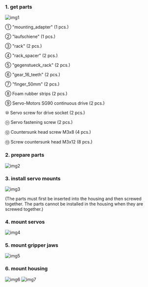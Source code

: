 ### 1. get parts
![img1](images/img1.png)




① "mounting_adapter" (1 pcs.)

② "laufschiene" (1 pcs.)

③ "rack" (2 pcs.)

④ "rack_spacer" (2 pcs.)

⑤ "gegenstueck_rack" (2 pcs.)

⑥ "gear_16_teeth" (2 pcs.)

⑦ "finger_50mm" (2 pcs.)

⑧ Foam rubber strips (2 pcs.)

⑨ Servo-Motors SG90 continuous drive (2 pcs.)

⑩  Servo screw for drive socket (2 pcs.)

⑪ Servo fastening screw (2 pcs.)

⑫ Countersunk head screw M3x8 (4 pcs.)

⑬ Screw countersunk head M3x12 (8 pcs.)





### 2. prepare parts
![img2](images/img2.png)

### 3. install servo mounts
![img3](images/img3.png)

(The parts must first be inserted into the housing and then screwed together. The parts cannot be installed in the housing when they are screwed together.)

### 4. mount servos
![img4](images/img4.png)

### 5. mount gripper jaws
![img5](images/img5.png)

### 6. mount housing
![img6](images/img6.png)
![img7](images/img7.png)
